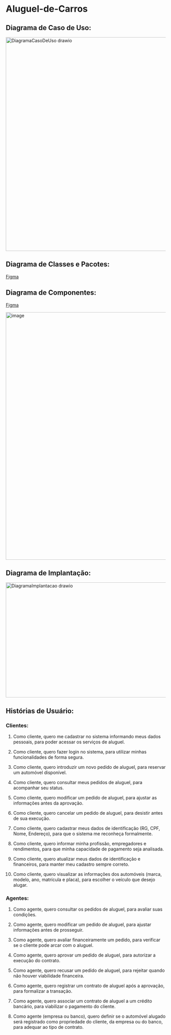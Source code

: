 # Aluguel-de-Carros

## Diagrama de Caso de Uso: 

<img width="648" height="671" alt="DiagramaCasoDeUso drawio" src="https://github.com/user-attachments/assets/f5cd00fd-d314-4ebf-b617-56711a1862d8" />


## Diagrama de Classes e Pacotes:

[Figma](https://www.figma.com/board/9basqE4J4kzSJsj5oVfo2V/Class-Diagram-Template--Community-?node-id=0-1&t=EnP0oiht6XPItvUe-0)

## Diagrama de Componentes:

[Figma](https://www.figma.com/design/cg3CtCE9Lgaxv3V4wL67OQ/Architecture-Diagram-Components--Community-?node-id=0-1&t=BpVloc95cW9AGQBY-1)

<img width="729" height="777" alt="image" src="https://github.com/user-attachments/assets/b077c278-c785-4caa-bc4f-75f33598db52" />

## Diagrama de Implantação:

<img width="1841" height="361" alt="DiagramaImplantacao drawio" src="https://github.com/user-attachments/assets/2685b4d6-fbd1-4dcf-ad8b-bd54fe7ad78e" />

## Histórias de Usuário:


### Clientes:

1. Como cliente, quero me cadastrar no sistema informando meus dados pessoais, para poder acessar os serviços de aluguel.

2. Como cliente, quero fazer login no sistema, para utilizar minhas funcionalidades de forma segura.

3. Como cliente, quero introduzir um novo pedido de aluguel, para reservar um automóvel disponível.

4. Como cliente, quero consultar meus pedidos de aluguel, para acompanhar seu status.

5. Como cliente, quero modificar um pedido de aluguel, para ajustar as informações antes da aprovação.

6. Como cliente, quero cancelar um pedido de aluguel, para desistir antes de sua execução.

7. Como cliente, quero cadastrar meus dados de identificação (RG, CPF, Nome, Endereço), para que o sistema me reconheça formalmente.

8. Como cliente, quero informar minha profissão, empregadores e rendimentos, para que minha capacidade de pagamento seja analisada.

9. Como cliente, quero atualizar meus dados de identificação e financeiros, para manter meu cadastro sempre correto.

10. Como cliente, quero visualizar as informações dos automóveis (marca, modelo, ano, matrícula e placa), para escolher o veículo que desejo alugar.

### Agentes:

1. Como agente, quero consultar os pedidos de aluguel, para avaliar suas condições.

2. Como agente, quero modificar um pedido de aluguel, para ajustar informações antes de prosseguir.

3. Como agente, quero avaliar financeiramente um pedido, para verificar se o cliente pode arcar com o aluguel.

4. Como agente, quero aprovar um pedido de aluguel, para autorizar a execução do contrato.

5. Como agente, quero recusar um pedido de aluguel, para rejeitar quando não houver viabilidade financeira.

6. Como agente, quero registrar um contrato de aluguel após a aprovação, para formalizar a transação.

7. Como agente, quero associar um contrato de aluguel a um crédito bancário, para viabilizar o pagamento do cliente.

8. Como agente (empresa ou banco), quero definir se o automóvel alugado será registrado como propriedade do cliente, da empresa ou do banco, para adequar ao tipo de contrato.


